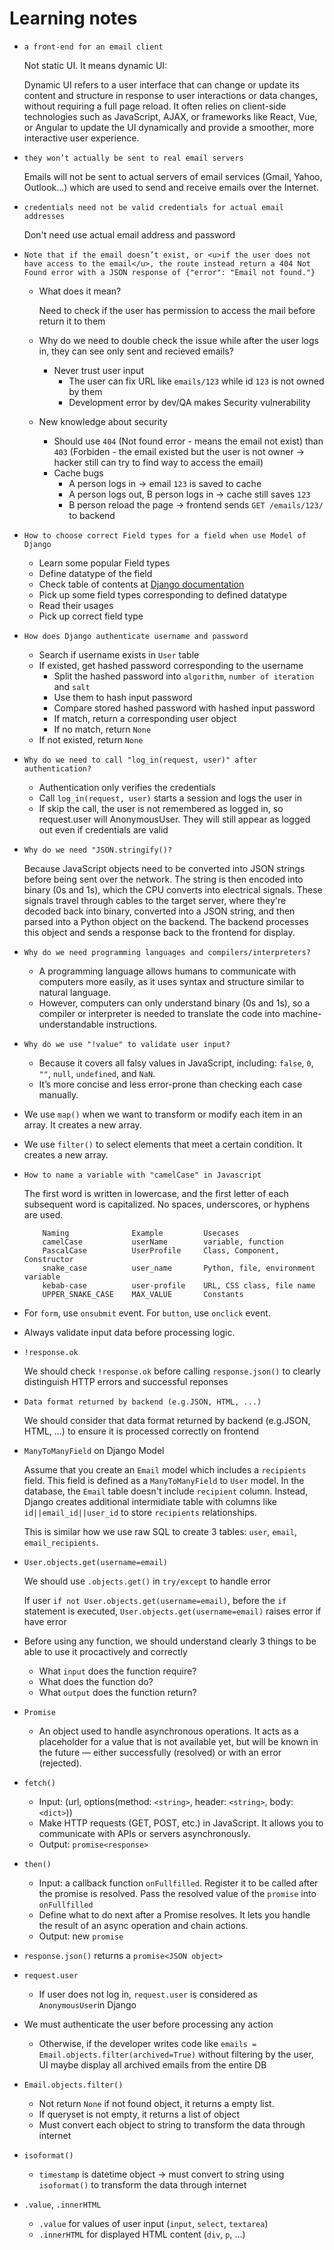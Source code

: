 # Learning notes

- `a front-end for an email client`

    Not static UI. It means dynamic UI:

    Dynamic UI refers to a user interface that can change or update its content and structure in response to user interactions or data changes, without requiring a full page reload. It often relies on client-side technologies such as JavaScript, AJAX, or frameworks like React, Vue, or Angular to update the UI dynamically and provide a smoother, more interactive user experience.

- `they won’t actually be sent to real email servers`

    Emails will not be sent to actual servers of email services (Gmail, Yahoo, Outlook...) which are used to send and receive emails over the Internet.

- `credentials need not be valid credentials for actual email addresses`

    Don't need use actual email address and password

- `Note that if the email doesn’t exist, or <u>if the user does not have access to the email</u>, the route instead return a 404 Not Found error with a JSON response of {"error": "Email not found."}`

    - What does it mean?

        Need to check if the user has permission to access the mail before return it to them

    - Why do we need to double check the issue while after the user logs in, they can see only sent and recieved emails?

        - Never trust user input
            - The user can fix URL like `emails/123` while id `123` is not owned by them
            - Development error by dev/QA makes Security vulnerability

    - New knowledge about security

        - Should use `404` (Not found error - means the email not exist) than `403` (Forbiden - the email existed but the user is not owner -> hacker still can try to find way to access the email)
        - Cache bugs
            - A person logs in -> email `123` is saved to cache
            - A person logs out, B person logs in -> cache still saves `123`
            - B person reload the page -> frontend sends `GET /emails/123/` to backend

- `How to choose correct Field types for a field when use Model of Django`

    - Learn some popular Field types
    - Define datatype of the field
    - Check table of contents at [Django documentation](https://docs.djangoproject.com/en/5.2/)
    - Pick up some field types corresponding to defined datatype
    - Read their usages
    - Pick up correct field type

- `How does Django authenticate username and password`

    - Search if username exists in `User` table
    - If existed, get hashed password corresponding to the username
        - Split the hashed password into `algorithm`, `number of iteration` and `salt`
        - Use them to hash input password
        - Compare stored hashed password with hashed input password
        - If match, return a corresponding user object
        - If no match, return `None`
    - If not existed, return `None`

- `Why do we need to call "log_in(request, user)" after authentication?`

    - Authentication only verifies the credentials
    - Call `log_in(request, user)` starts a session and logs the user in
    - If skip the call, the user is not remembered as logged in, so request.user will AnonymousUser. They will still appear as logged out even if credentials are valid

- `Why do we need "JSON.stringify()?`

    Because JavaScript objects need to be converted into JSON strings before being sent over the network. The string is then encoded into binary (0s and 1s), which the CPU converts into electrical signals. These signals travel through cables to the target server, where they're decoded back into binary, converted into a JSON string, and then parsed into a Python object on the backend. The backend processes this object and sends a response back to the frontend for display.

- `Why do we need programming languages and compilers/interpreters?`

    - A programming language allows humans to communicate with computers more easily, as it uses syntax and structure similar to natural language.
    - However, computers can only understand binary (0s and 1s), so a compiler or interpreter is needed to translate the code into machine-understandable instructions.

- `Why do we use "!value" to validate user input?`

  - Because it covers all falsy values in JavaScript, including: `false`, `0`, `""`, `null`, `undefined`, and `NaN`.
  - It’s more concise and less error-prone than checking each case manually.

- We use `map()` when we want to transform or modify each item in an array. It creates a new array.

- We use `filter()` to select elements that meet a certain condition. It creates a new array.

- `How to name a variable with "camelCase" in Javascript`

    The first word is written in lowercase, and the first letter of each subsequent word is capitalized.
    No spaces, underscores, or hyphens are used.

    ```
        Naming	            Example	        Usecases
        camelCase	        userName	    variable, function
        PascalCase	        UserProfile	    Class, Component, Constructor
        snake_case	        user_name	    Python, file, environment variable
        kebab-case	        user-profile	URL, CSS class, file name
        UPPER_SNAKE_CASE	MAX_VALUE	    Constants
    ```

- For `form`, use `onsubmit` event. For `button`, use `onclick` event.

- Always validate input data before processing logic.

- `!response.ok`

    We should check `!response.ok` before calling `response.json()` to clearly distinguish HTTP errors and successful reponses

- `Data format returned by backend (e.g.JSON, HTML, ...)`

    We should consider that data format returned by backend (e.g.JSON, HTML, ...) to ensure it is processed correctly on frontend

- `ManyToManyField` on Django Model

    Assume that you create an `Email` model which includes a `recipients` field. This field is defined as a `ManyToManyField` to `User` model. In the database, the `Email` table doesn't include `recipient` column. Instead, Django creates additional intermidiate table with columns like `id||email_id||user_id` to store `recipients` relationships.

    This is similar how we use raw SQL to create 3 tables: `user`, `email`, `email_recipients`.

- `User.objects.get(username=email)`

    We should use `.objects.get()` in `try/except` to handle error

    If user `if not User.objects.get(username=email)`, before the `if` statement is executed, `User.objects.get(username=email)` raises error if have error

- Before using any function, we should understand clearly 3 things to be able to use it procactively and correctly
    - What `input` does the function require?
    - What does the function do?
    - What `output` does the function return?

- `Promise`
    - An object used to handle asynchronous operations.
    It acts as a placeholder for a value that is not available yet, but will be known in the future — either successfully (resolved) or with an error (rejected).

- `fetch()`
    - Input: (url, options(method: `<string>`, header: `<string>`, body: `<dict>`))
    - Make HTTP requests (GET, POST, etc.) in JavaScript. It allows you to communicate with APIs or servers asynchronously.
    - Output: `promise<response>`

- `then()`
    - Input: a callback function `onFullfilled`. Register it to be called after the promise is resolved. Pass the resolved value of the `promise` into `onFullfilled`
    - Define what to do next after a Promise resolves. It lets you handle the result of an async operation and chain actions.
    - Output: new `promise`

- `response.json()` returns a `promise<JSON object>`

- `request.user`
    - If user does not log in, `request.user` is considered as `AnonymousUser`in Django

- We must authenticate the user before processing any action
    - Otherwise, if the developer writes code like `emails = Email.objects.filter(archived=True)` without filtering by the user, UI maybe display all archived emails from the entire DB

- `Email.objects.filter()`
    - Not return `None` if not found object, it returns a empty list.
    - If queryset is not empty, it returns a list of object
    - Must convert each object to string to transform the data through internet

- `isoformat()`
    - `timestamp` is datetime object -> must convert to string using `isoformat()` to transform the data through internet

- `.value`, `.innerHTML`
    - `.value` for values of user input  (`input`, `select`, `textarea`)
    - `.innerHTML` for displayed HTML content (`div`, `p`, ...)
